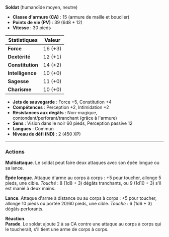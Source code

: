 **Soldat** (humanoïde moyen, neutre)

- **Classe d'armure (CA)** : 15 (armure de maille et bouclier)
- **Points de vie (PV)** : 39 (6d8 + 12)
- **Vitesse** : 30 pieds

|Statistiques|Valeur|
|---|---|
|**Force**|16 (+3)|
|**Dextérité**|12 (+1)|
|**Constitution**|14 (+2)|
|**Intelligence**|10 (+0)|
|**Sagesse**|11 (+0)|
|**Charisme**|10 (+0)|

- **Jets de sauvegarde** : Force +5, Constitution +4
- **Compétences** : Perception +2, Intimidation +2
- **Résistances aux dégâts** : Non-magique, contondant/perforant/tranchant (grâce à l'armure)
- **Sens** : Vision dans le noir 60 pieds, Perception passive 12
- **Langues** : Commun
- **Niveau de défi (ND)** : 2 (450 XP)

---

### Actions

**Multiattaque**. Le soldat peut faire deux attaques avec son épée longue ou sa lance.

**Épée longue**. Attaque d'arme au corps à corps : +5 pour toucher, allonge 5 pieds, une cible. _Touché_ : 8 (1d8 + 3) dégâts tranchants, ou 9 (1d10 + 3) s'il est manié à deux mains.

**Lance**. Attaque d'arme à distance ou au corps à corps : +5 pour toucher, allonge 10 pieds ou portée 20/60 pieds, une cible. _Touché_ : 6 (1d6 + 3) dégâts perforants.

**Réaction**.  
**Parade**. Le soldat ajoute 2 à sa CA contre une attaque au corps à corps qui le toucherait, s'il tient une arme de corps à corps.